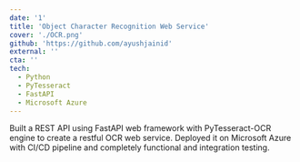 ```yaml
---
date: '1'
title: 'Object Character Recognition Web Service'
cover: './OCR.png'
github: 'https://github.com/ayushjainid'
external: ''
cta: ''
tech:
  - Python
  - PyTesseract
  - FastAPI
  - Microsoft Azure
---
```


Built a REST API using FastAPI web framework with PyTesseract-OCR engine to create a restful OCR web service. Deployed it on Microsoft Azure with CI/CD pipeline and completely functional and integration testing.
